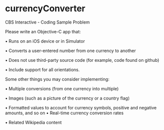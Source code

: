 # currencyConverter
CBS Interactive - Coding Sample Problem

Please write an Objective-C app that:

• Runs on an iOS device or in Simulator

• Converts a user-entered number from one currency to another

• Does not use third-party source code (for example, code found on github)

• Include support for all orientations.

Some other things you may consider implementing:

• Multiple conversions (from one currency into multiple)

• Images (such as a picture of the currency or a country flag)

• Formatted values to account for currency symbols, positive and negative amounts, and so on • Real-time currency conversion rates

• Related Wikipedia content
 
 
